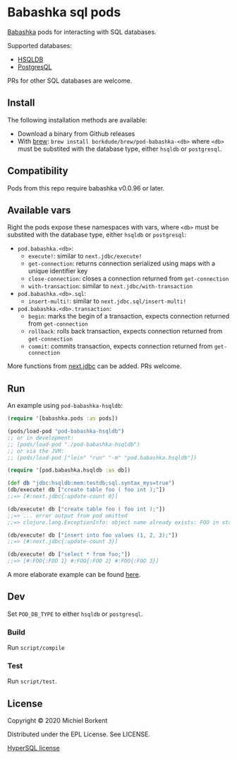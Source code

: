 # Babashka sql pods

[Babashka](https://github.com/borkdude/babashka) pods for interacting with SQL
databases.

Supported databases:

- [HSQLDB](http://www.hsqldb.org/)
- [PostgresQL](https://www.postgresql.org/)


PRs for other SQL databases are welcome.

## Install

The following installation methods are available:

- Download a binary from Github releases
- With [brew](https://brew.sh/): `brew install borkdude/brew/pod-babashka-<db>`
where `<db>` must be substited with the database type, either `hsqldb` or
`postgresql`.

## Compatibility

Pods from this repo require babashka v0.0.96 or later.

## Available vars

Right the pods expose these namespaces with vars, where `<db>` must be substited
with the database type, either `hsqldb` or `postgresql`:

- `pod.babashka.<db>`:
  - `execute!`: similar to `next.jdbc/execute!`
  - `get-connection`: returns connection serialized using maps with a unique identifier key
  - `close-connection`: closes a connection returned from `get-connection`
  - `with-transaction`: similar to `next.jdbc/with-transaction`
- `pod.babashka.<db>.sql`:
  - `insert-multi!`: similar to `next.jdbc.sql/insert-multi!`
- `pod.babashka.<db>.transaction`:
  - `begin`: marks the begin of a transaction, expects connection returned from `get-connection`
  - `rollback`: rolls back transaction, expects connection returned from `get-connection`
  - `commit`: commits transaction, expects connection returned from `get-connection`

More functions from [next.jdbc](https://github.com/seancorfield/next-jdbc) can
be added. PRs welcome.

## Run

An example using `pod-babashka-hsqldb`:

``` clojure
(require '[babashka.pods :as pods])

(pods/load-pod "pod-babashka-hsqldb")
;; or in development:
;; (pods/load-pod "./pod-babashka-hsqldb")
;; or via the JVM:
;; (pods/load-pod ["lein" "run" "-m" "pod.babashka.hsqldb"])

(require '[pod.babashka.hsqldb :as db])

(def db "jdbc:hsqldb:mem:testdb;sql.syntax_mys=true")
(db/execute! db ["create table foo ( foo int );"])
;;=> [#:next.jdbc{:update-count 0}]

(db/execute! db ["create table foo ( foo int );"])
;;=> ... error output from pod omitted
;;=> clojure.lang.ExceptionInfo: object name already exists: FOO in statement [create table foo ( foo int )] [at line 6, column 1]

(db/execute! db ["insert into foo values (1, 2, 3);"])
;;=> [#:next.jdbc{:update-count 3}]

(db/execute! db ["select * from foo;"])
;;=> [#:FOO{:FOO 1} #:FOO{:FOO 2} #:FOO{:FOO 3}]
```

A more elaborate example can be found
[here](https://github.com/borkdude/babashka/blob/2d12c954a1ef25e6ed83cde3db57be69dbb0c906/examples/hsqldb_unused_vars.clj).


## Dev

Set `POD_DB_TYPE` to either `hsqldb` or `postgresql`.

### Build

Run `script/compile`

### Test

Run `script/test`.

## License

Copyright © 2020 Michiel Borkent

Distributed under the EPL License. See LICENSE.

[HyperSQL license](http://hsqldb.org/web/hsqlLicense.html)
